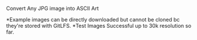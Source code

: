 Convert Any JPG image into ASCII Art

*Example images can be directly downloaded but cannot be cloned bc they're stored with GitLFS.
*Test Images Successful up to 30k resolution so far. 
